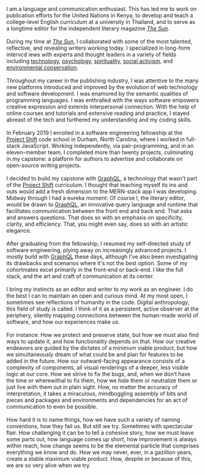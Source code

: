 I am a language and communication enthusiast. This has led me to work on publication efforts for the United Nations in Kenya, to develop and teach a college-level English curriculum at a university in Thailand, and to serve as a longtime editor for the independent literary magazine [_The Sun_](https://thesunmagazine.org).
<br>
<br>
During my time at [_The Sun_](https://thesunmagazine.org), I collaborated with some of the most talented, reflective, and revealing writers working today. I specialized in long-form intervcd iews with experts and thought leaders in a variety of fields including [technology](https://thesunmagazine.org/issues/353/voodoo-electronics), [psychology](https://thesunmagazine.org/issues/496/an-open-mind), [spirituality](https://thesunmagazine.org/issues/512/our-grand-delusion), [social activism](https://thesunmagazine.org/issues/513/prisoner-of-hope), and [environmental conservation](https://thesunmagazine.org/issues/497/a-walk-on-the-wild-side).
<br>
<br>
Throughout my career in the publishing industry, I was attentive to the many new platforms introduced and improved by the evolution of web technology and software development. I was enamored by the semantic qualities of programming languages. I was enthralled with the ways software empowers creative expression and extends interpersonal connection. With the help of online courses and tutorials and extensive reading and practice, I stayed abreast of the tech and furthered my understanding and my coding skills.
<br>
<br>
In February 2019 I enrolled in a software engineering fellowship at the [Project Shift](https://projectshift.io) code school in Durham, North Carolina, where I worked in full-stack JavaScript. Working independently, via pair-programming, and in an eleven-member team, I completed more than twenty projects, culminating in my capstone: a platform for authors to advertise and collaborate on open-source writing projects.
<br>
<br>
I decided to build my capstone with [GraphQL](https://youtu.be/urmi2wbEpGk), a technology that wasn't part of the [Project Shift](https://projectshift.io) curriculum. I thought that teaching myself its ins and outs would add a fresh dimension to the MERN-stack app I was developing. Midway through I had a eureka moment: Of course I, the literary editor, would be drawn to [GraphQL](https://youtu.be/urmi2wbEpGk), an innovative query language and runtime that facilitates communication between the front end and back end. That asks and answers questions. That does so with an emphasis on specificity, clarity, and efficiency. That, you might even say, does so with an artistic elegance.  
<br>
After graduating from the fellowship, I resumed my self-directed study of software engineering, plying away on increasingly advanced projects. I mostly build with [GraphQL](https://youtu.be/urmi2wbEpGk) these days, although I've also been investigating its drawbacks and scenarios where it's not the best option. Some of my cohortmates excel primarily in the front-end or back-end. I like the full stack, and the art and craft of communication at its center.
<br>
<br>
I bring my instincts as an editor and writer to my work as an engineer. I do the best I can to maintain an open and curious mind. At my most open, I sometimes see reflections of humanity in the code. Digital anthropology, this field of study is called. I think of it as a persistent, active observer at the periphery, silently mapping connections between the human-made world of software, and how our experiences make _us_.
<br>
<br>
For instance: How we protect and preserve state, but how we must also find ways to update it, and how functionality depends on that. How our creative endeavors are guided by the dictates of a minimum viable product, but how we simultaneously dream of what could be and plan for features to be added in the future. How our outward-facing appearance consists of a complexity of components, all visual renderings of a deeper, less visible logic at our core. How we strive to fix the bugs, and, when we don’t have the time or wherewithal to fix them, how we hide them or neutralize them or just live with them out in plain sight. How, no matter the accuracy of interpretation, it takes a miraculous, mindboggling assembly of bits and pieces and packages and environments and dependencies for an act of communication to even be possible.
<br>
<br>
How hard it is to name things, how we have such a variety of naming conventions, how they fail us. But still we try. Sometimes with spectacular flair. How challenging it can be to tell a cohesive story, how we must leave some parts out, how language comes up short, how improvement is always within reach, how change seems to be the elemental particle that comprises everything we know and do. How we may never, ever, in a gazillion years, create a stable maximum viable product. How, despite or because of this, we are so very alive when we try.
<br>
<br>
